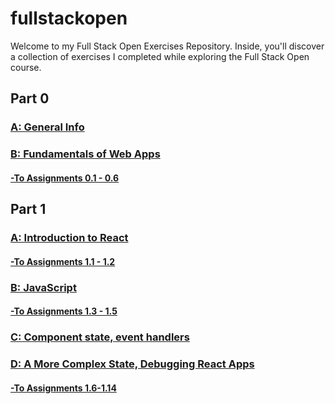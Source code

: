 # fullstackopen

Welcome to my Full Stack Open Exercises Repository. Inside, you'll discover a collection of exercises I completed while exploring the Full Stack Open course.

## Part 0

### [A: General Info](https://fullstackopen.com/en/part0/general_info)

### [B: Fundamentals of Web Apps](https://fullstackopen.com/en/part0/fundamentals_of_web_apps)

#### [-To Assignments 0.1 - 0.6](/part0/README.md)

## Part 1

### [A: Introduction to React](https://fullstackopen.com/en/part1/introduction_to_react)

#### [-To Assignments 1.1 - 1.2](/part1/courseinfo/)

### [B: JavaScript](https://fullstackopen.com/en/part1/java_script)

#### [-To Assignments 1.3 - 1.5](/part1/courseinfo/)

### [C: Component state, event handlers](https://fullstackopen.com/en/part1/component_state_event_handlers)

### [D: A More Complex State, Debugging React Apps](https://fullstackopen.com/en/part1/a_more_complex_state_debugging_react_apps)

#### [-To Assignments 1.6-1.14]()
